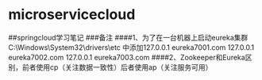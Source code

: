 # microservicecloud
##springcloud学习笔记
###备注
####1、为了在一台机器上启动eureka集群C:\Windows\System32\drivers\etc 中添加127.0.0.1 eureka7001.com 127.0.0.1 eureka7002.com 127.0.0.1 eureka7003.com
####2、Zookeeper和Eureka区别，前者使用cp（关注数据一致性）后者使用ap（关注服务可用）

